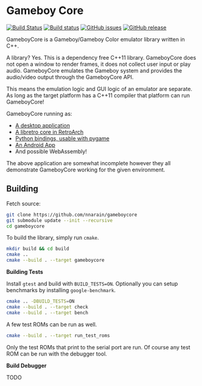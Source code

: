 # Gameboy Core

[![Build Status](https://travis-ci.org/nnarain/gameboycore.svg?branch=develop)](https://travis-ci.org/nnarain/gameboycore)
[![Build status](https://ci.appveyor.com/api/projects/status/jkrjhds3i67o5k76/branch/develop?svg=true)](https://ci.appveyor.com/project/nnarain/gameboycore/branch/develop)
[![GitHub issues](https://img.shields.io/github/issues/nnarain/gameboycore.svg)](https://github.com/nnarain/gameboycore/issues)
[![GitHub release](https://img.shields.io/github/release/nnarain/gameboycore.svg)](https://github.com/nnarain/gameboycore/releases)

GameboyCore is a Gameboy/Gameboy Color emulator library written in C++.

A library? Yes. This is a dependency free C++11 library. GameboyCore does not open a window to render frames, it does not collect user input or play audio. GameboyCore emulates the Gameboy system and provides the audio/video output through the GameboyCore API.

This means the emulation logic and GUI logic of an emulator are separate. As long as the target platform has a C++11 compiler that platform can run GameboyCore!

GameboyCore running as:
* [A desktop application](https://github.com/nnarain/dotrix)
* [A libretro core in RetroArch](https://github.com/nnarain/gameboycore-retro)
* [Python bindings, usable with pygame](https://github.com/nnarain/gameboycore-python)
* [An Android App](https://github.com/nnarain/dotrix-android)
* And possible WebAssembly!

The above application are somewhat incomplete however they all demonstrate GameboyCore working for the given environment.

Building
--------

Fetch source:

```bash
git clone https://github.com/nnarain/gameboycore
git submodule update --init --recursive
cd gameboycore
```

To build the library, simply run `cmake`.

```bash
mkdir build && cd build
cmake ..
cmake --build . --target gameboycore
```

**Building Tests**

Install `gtest` and build with `BUILD_TESTS=ON`. Optionally you can setup benchmarks by installing `google-benchmark`.

```bash
cmake .. -DBUILD_TESTS=ON
cmake --build . --target check
cmake --build . --target bench
```

A few test ROMs can be run as well.

```bash
cmake --build . --target run_test_roms
```

Only the test ROMs that print to the serial port are run. Of course any test ROM can be run with the debugger tool.


**Build Debugger**

TODO


